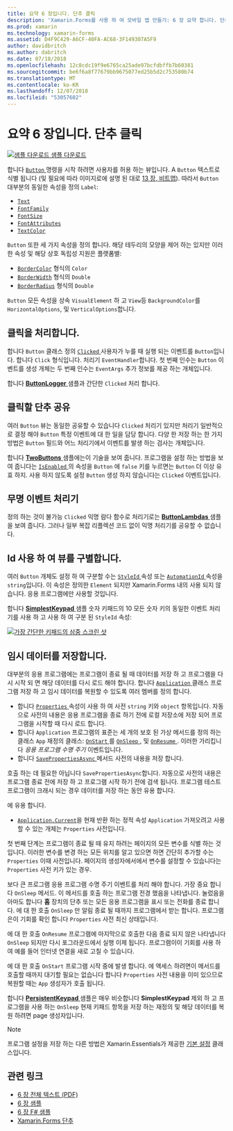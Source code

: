 ```yaml
---
title: 요약 6 장입니다. 단추 클릭
description: 'Xamarin.Forms를 사용 하 여 모바일 앱 만들기: 6 장 요약 합니다. 단추 클릭'
ms.prod: xamarin
ms.technology: xamarin-forms
ms.assetid: D4F9C429-A6CF-40FA-AC68-3F149307A5F9
author: davidbritch
ms.author: dabritch
ms.date: 07/18/2018
ms.openlocfilehash: 12c8cdc19f9e6765ca25ade97bcfdbffb7b60381
ms.sourcegitcommit: be6f6a8f77679bb9675077ed25b5d2c753580b74
ms.translationtype: MT
ms.contentlocale: ko-KR
ms.lasthandoff: 12/07/2018
ms.locfileid: "53057602"
---
```

# <a name="summary-of-chapter-6-button-clicks"></a>요약 6 장입니다. 단추 클릭

[![샘플 다운로드](~/media/shared/download.png) 샘플 다운로드](https://github.com/xamarin/xamarin-forms-book-samples/tree/master/Chapter06)

합니다 [ `Button` ](xref:Xamarin.Forms.Button) 명령을 시작 하려면 사용자를 허용 하는 뷰입니다. A `Button` 텍스트로 식별 됩니다 (및 필요에 따라 이미지로에 설명 된 대로 [13 장, 비트맵](chapter13.md)). 따라서 `Button` 대부분의 동일한 속성을 정의 `Label`:

- [`Text`](xref:Xamarin.Forms.Button.Text)
- [`FontFamily`](xref:Xamarin.Forms.Button.FontFamily)
- [`FontSize`](xref:Xamarin.Forms.Button.FontSize)
- [`FontAttributes`](xref:Xamarin.Forms.Button.FontAttributes)
- [`TextColor`](xref:Xamarin.Forms.Button.TextColor)

`Button` 또한 세 가지 속성을 정의 합니다. 해당 테두리의 모양을 제어 하는 있지만 이러한 속성 및 해당 상호 독립성 지원은 플랫폼별:

- [`BorderColor`](xref:Xamarin.Forms.Button.BorderColor) 형식의 `Color`
- [`BorderWidth`](xref:Xamarin.Forms.Button.BorderWidth) 형식의 `Double`
- [`BorderRadius`](xref:Xamarin.Forms.Button.BorderRadius) 형식의 `Double`

`Button` 모든 속성을 상속 `VisualElement` 하 고 `View`등 `BackgroundColor`를 `HorizontalOptions`, 및 `VerticalOptions`합니다.

## <a name="processing-the-click"></a>클릭을 처리합니다.

합니다 `Button` 클래스 정의 [ `Clicked` ](xref:Xamarin.Forms.Button.Clicked) 사용자가 누를 때 실행 되는 이벤트를 `Button`입니다. 합니다 `Click` 형식입니다. 처리기 `EventHandler`합니다. 첫 번째 인수는 `Button` 이벤트를 생성 개체는 두 번째 인수는 `EventArgs` 추가 정보를 제공 하는 개체입니다.

합니다 [ **ButtonLogger** ](https://github.com/xamarin/xamarin-forms-book-samples/tree/master/Chapter06/ButtonLogger) 샘플과 간단한 `Clicked` 처리 합니다.

## <a name="sharing-button-clicks"></a>클릭할 단추 공유

여러 `Button` 뷰는 동일한 공유할 수 있습니다 `Clicked` 처리기 있지만 처리기 일반적으로 결정 해야 `Button` 특정 이벤트에 대 한 일을 담당 합니다. 다양 한 저장 하는 한 가지 방법은 `Button` 필드와 어느 처리기에서 이벤트를 발생 하는 검사는 개체입니다.

합니다 [ **TwoButtons** ](https://github.com/xamarin/xamarin-forms-book-samples/tree/master/Chapter06/TwoButtons) 샘플에는이 기술을 보여 줍니다. 프로그램을 설정 하는 방법을 보여 줍니다는 [ `IsEnabled` ](xref:Xamarin.Forms.VisualElement.IsEnabled) 의 속성을 `Button` 에 `false` 키를 누르면는 `Button` 더 이상 유효 하지. 사용 하지 않도록 설정 `Button` 생성 하지 않습니다는 `Clicked` 이벤트입니다.

## <a name="anonymous-event-handlers"></a>무명 이벤트 처리기

정의 하는 것이 불가능 `Clicked` 익명 람다 함수로 처리기로는 [ **ButtonLambdas** ](https://github.com/xamarin/xamarin-forms-book-samples/tree/master/Chapter06/ButtonLambdas) 샘플을 보여 줍니다. 그러나 일부 복잡 리플렉션 코드 없이 익명 처리기를 공유할 수 없습니다.

## <a name="distinguishing-views-with-ids"></a>Id 사용 하 여 뷰를 구별합니다.

여러 `Button` 개체도 설정 하 여 구분할 수는 [ `StyleId` ](xref:Xamarin.Forms.Element.StyleId) 속성 또는 [ `AutomationId` ](xref:Xamarin.Forms.Element.AutomationId) 속성을 `string`입니다. 이 속성은 정의한 `Element` 되지만 Xamarin.Forms 내의 사용 되지 않습니다. 응용 프로그램에만 사용할 것입니다.

합니다 [ **SimplestKeypad** ](https://github.com/xamarin/xamarin-forms-book-samples/tree/master/Chapter06/SimplestKeypad) 샘플 숫자 키패드의 10 모든 숫자 키의 동일한 이벤트 처리기를 사용 하 고 사용 하 여 구분 된 `StyleId` 속성:

[![가장 간단한 키패드의 삼중 스크린 샷](images/ch06fg04-small.png "계산기")](images/ch06fg04-large.png#lightbox "계산기")

## <a name="saving-transient-data"></a>임시 데이터를 저장합니다.

대부분의 응용 프로그램에는 프로그램이 종료 될 때 데이터를 저장 하 고 프로그램을 다시 시작 되 면 해당 데이터를 다시 로드 해야 합니다. 합니다 [ `Application` ](xref:Xamarin.Forms.Application) 클래스 프로그램 저장 하 고 임시 데이터를 복원할 수 있도록 여러 멤버를 정의 합니다.

- 합니다 [ `Properties` ](xref:Xamarin.Forms.Application.Properties) 속성이 사용 하 여 사전 `string` 키와 `object` 항목입니다. 자동으로 사전의 내용은 응용 프로그램을 종료 하기 전에 로컬 저장소에 저장 되어 프로그램을 시작할 때 다시 로드 합니다.
- 합니다 `Application` 프로그램의 표준는 세 개의 보호 된 가상 메서드를 정의 하는 클래스 `App` 재정의 클래스: [ `OnStart` ](xref:Xamarin.Forms.Application.OnStart)를 [ `OnSleep` ](xref:Xamarin.Forms.Application.OnSleep), 및 [ `OnResume` ](xref:Xamarin.Forms.Application.OnResume). 이러한 가리킵니다 *응용 프로그램 수명 주기* 이벤트입니다.
- 합니다 [ `SavePropertiesAsync` ](xref:Xamarin.Forms.Application.SavePropertiesAsync) 메서드 사전의 내용을 저장 합니다.

호출 하는 데 필요한 아닙니다 `SavePropertiesAsync`합니다. 자동으로 사전의 내용은 프로그램 종료 전에 저장 하 고 프로그램 시작 하기 전에 검색 됩니다. 프로그램 테스트 프로그램이 크래시 되는 경우 데이터를 저장 하는 동안 유용 합니다.

에 유용 합니다.

- [`Application.Current`](xref:Xamarin.Forms.Application.Current)을 현재 반환 하는 정적 속성 `Application` 가져오려고 사용할 수 있는 개체는 `Properties` 사전입니다.

첫 번째 단계는 프로그램이 종료 될 때 유지 하려는 페이지의 모든 변수를 식별 하는 것입니다. 이러한 변수를 변경 하는 모든 위치를 알고 있으면 하면 간단히 추가할 수는 `Properties` 이때 사전입니다. 페이지의 생성자에서에서 변수를 설정할 수 있습니다는 `Properties` 사전 키가 있는 경우.

보다 큰 프로그램 응용 프로그램 수명 주기 이벤트를 처리 해야 합니다. 가장 중요 합니다 `OnSleep` 메서드. 이 메서드를 호출 하는 프로그램 전경 했음을 나타냅니다. 눌렀음을 아마도 합니다 **홈** 장치의 단추 또는 모든 응용 프로그램을 표시 또는 전화를 종료 합니다. 에 대 한 호출 `OnSleep` 만 알림 종료 될 때까지 프로그램에서 받는 합니다. 프로그램은이 기회를 확인 합니다 `Properties` 사전 최신 상태입니다.

에 대 한 호출 `OnResume` 프로그램에 마지막으로 호출한 다음 종료 되지 않은 나타냅니다 `OnSleep` 되지만 다시 포그라운드에서 실행 이제 됩니다. 프로그램이이 기회를 사용 하 여 예를 들어 인터넷 연결을 새로 고칠 수 있습니다.

에 대 한 호출 `OnStart` 프로그램 시작 중에 발생 합니다. 에 액세스 하려면이 메서드를 호출할 때까지 대기할 필요는 없습니다 합니다 `Properties` 사전 내용을 이미 있으므로 복원할 때는 `App` 생성자가 호출 됩니다.

합니다 [ **PersistentKeypad** ](https://github.com/xamarin/xamarin-forms-book-samples/tree/master/Chapter06/PersistentKeypad) 샘플은 매우 비슷합니다 **SimplestKeypad** 제외 하 고 프로그램을 사용 하는 `OnSleep` 현재 키패드 항목을 저장 하는 재정의 및 해당 데이터를 복원 하려면 page 생성자입니다.

> [!NOTE]
> 프로그램 설정을 저장 하는 다른 방법은 Xamarin.Essentials가 제공한 [기본 설정](~/essentials/preferences.md) 클래스입니다.

## <a name="related-links"></a>관련 링크

- [6 장 전체 텍스트 (PDF)](https://download.xamarin.com/developer/xamarin-forms-book/XamarinFormsBook-Ch06-Apr2016.pdf)
- [6 장 샘플](https://github.com/xamarin/xamarin-forms-book-samples/tree/master/Chapter06)
- [6 장 F# 샘플](https://github.com/xamarin/xamarin-forms-book-samples/tree/master/Chapter06/FS)
- [Xamarin.Forms 단추](~/xamarin-forms/user-interface/button.md)
